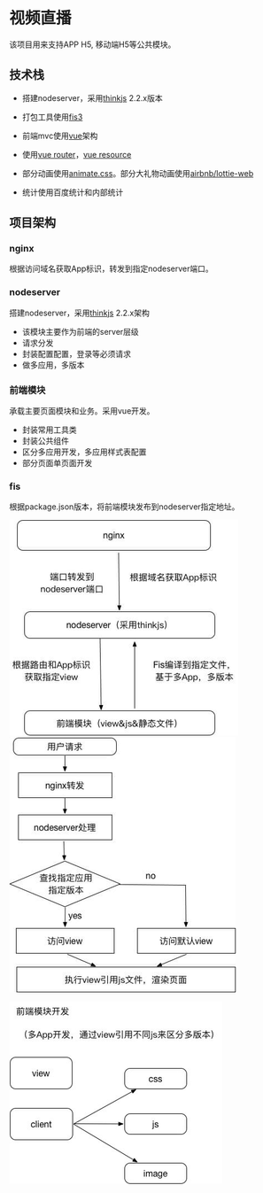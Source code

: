 # 视频直播

该项目用来支持APP H5, 移动端H5等公共模块。

## 技术栈

* 搭建nodeserver，采用[thinkjs](https://thinkjs.org/) 2.2.x版本

* 打包工具使用[fis3](http://fis.baidu.com/fis3/docs/beginning/release.html)

* 前端mvc使用[vue](https://cn.vuejs.org/v2/guide/)架构

* 使用[vue router](https://router.vuejs.org/zh-cn/ "vue router")，[vue resource](https://github.com/pagekit/vue-resource)

* 部分动画使用[animate.css](https://daneden.github.io/animate.css/)。部分大礼物动画使用[airbnb/lottie-web](https://github.com/airbnb/lottie-web)

* 统计使用百度统计和内部统计

## 项目架构

### nginx

根据访问域名获取App标识，转发到指定nodeserver端口。

### nodeserver

搭建nodeserver，采用[thinkjs](https://thinkjs.org/) 2.2.x架构

* 该模块主要作为前端的server层级
* 请求分发
* 封装配置配置，登录等必须请求
* 做多应用，多版本

### 前端模块

承载主要页面模块和业务。采用vue开发。

* 封装常用工具类
* 封装公共组件
* 区分多应用开发，多应用样式表配置
* 部分页面单页面开发

### fis

根据package.json版本，将前端模块发布到nodeserver指定地址。

![](/assets/livehome.jpg)![](/assets/livehome3.jpg)

![](/assets/livehome2.jpg)

